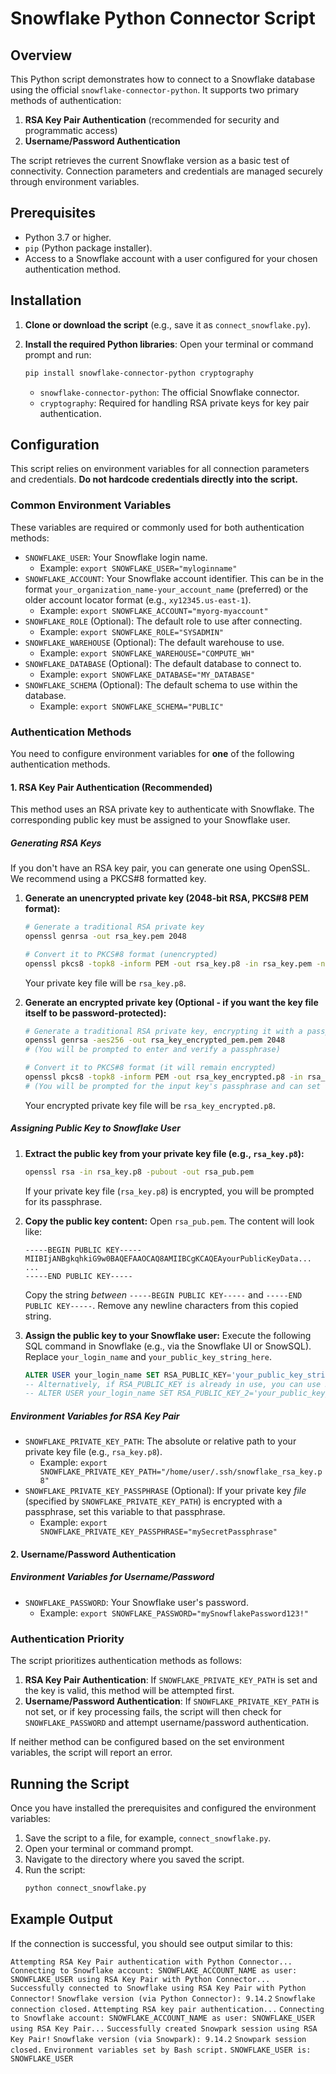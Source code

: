# Snowflake Python Connector Script

## Overview

This Python script demonstrates how to connect to a Snowflake database using the official `snowflake-connector-python`. It supports two primary methods of authentication:
1.  **RSA Key Pair Authentication** (recommended for security and programmatic access)
2.  **Username/Password Authentication**

The script retrieves the current Snowflake version as a basic test of connectivity. Connection parameters and credentials are managed securely through environment variables.

## Prerequisites

* Python 3.7 or higher.
* `pip` (Python package installer).
* Access to a Snowflake account with a user configured for your chosen authentication method.

## Installation

1.  **Clone or download the script** (e.g., save it as `connect_snowflake.py`).

2.  **Install the required Python libraries**:
    Open your terminal or command prompt and run:
    ```bash
    pip install snowflake-connector-python cryptography
    ```
    * `snowflake-connector-python`: The official Snowflake connector.
    * `cryptography`: Required for handling RSA private keys for key pair authentication.

## Configuration

This script relies on environment variables for all connection parameters and credentials. **Do not hardcode credentials directly into the script.**

### Common Environment Variables

These variables are required or commonly used for both authentication methods:

* `SNOWFLAKE_USER`: Your Snowflake login name.
    * Example: `export SNOWFLAKE_USER="myloginname"`
* `SNOWFLAKE_ACCOUNT`: Your Snowflake account identifier. This can be in the format `your_organization_name-your_account_name` (preferred) or the older account locator format (e.g., `xy12345.us-east-1`).
    * Example: `export SNOWFLAKE_ACCOUNT="myorg-myaccount"`
* `SNOWFLAKE_ROLE` (Optional): The default role to use after connecting.
    * Example: `export SNOWFLAKE_ROLE="SYSADMIN"`
* `SNOWFLAKE_WAREHOUSE` (Optional): The default warehouse to use.
    * Example: `export SNOWFLAKE_WAREHOUSE="COMPUTE_WH"`
* `SNOWFLAKE_DATABASE` (Optional): The default database to connect to.
    * Example: `export SNOWFLAKE_DATABASE="MY_DATABASE"`
* `SNOWFLAKE_SCHEMA` (Optional): The default schema to use within the database.
    * Example: `export SNOWFLAKE_SCHEMA="PUBLIC"`

### Authentication Methods

You need to configure environment variables for **one** of the following authentication methods.

#### 1. RSA Key Pair Authentication (Recommended)

This method uses an RSA private key to authenticate with Snowflake. The corresponding public key must be assigned to your Snowflake user.

##### Generating RSA Keys

If you don't have an RSA key pair, you can generate one using OpenSSL. We recommend using a PKCS#8 formatted key.

1.  **Generate an unencrypted private key (2048-bit RSA, PKCS#8 PEM format):**
    ```bash
    # Generate a traditional RSA private key
    openssl genrsa -out rsa_key.pem 2048

    # Convert it to PKCS#8 format (unencrypted)
    openssl pkcs8 -topk8 -inform PEM -out rsa_key.p8 -in rsa_key.pem -nocrypt
    ```
    Your private key file will be `rsa_key.p8`.

2.  **Generate an encrypted private key (Optional - if you want the key file itself to be password-protected):**
    ```bash
    # Generate a traditional RSA private key, encrypting it with a passphrase
    openssl genrsa -aes256 -out rsa_key_encrypted_pem.pem 2048
    # (You will be prompted to enter and verify a passphrase)

    # Convert it to PKCS#8 format (it will remain encrypted)
    openssl pkcs8 -topk8 -inform PEM -out rsa_key_encrypted.p8 -in rsa_key_encrypted_pem.pem
    # (You will be prompted for the input key's passphrase and can set a new one for the PKCS#8 file, or use the same)
    ```
    Your encrypted private key file will be `rsa_key_encrypted.p8`.

##### Assigning Public Key to Snowflake User

1.  **Extract the public key from your private key file (e.g., `rsa_key.p8`):**
    ```bash
    openssl rsa -in rsa_key.p8 -pubout -out rsa_pub.pem
    ```
    If your private key file (`rsa_key.p8`) is encrypted, you will be prompted for its passphrase.

2.  **Copy the public key content:**
    Open `rsa_pub.pem`. The content will look like:
    ```
    -----BEGIN PUBLIC KEY-----
    MIIBIjANBgkqhkiG9w0BAQEFAAOCAQ8AMIIBCgKCAQEAyourPublicKeyData...
    ...
    -----END PUBLIC KEY-----
    ```
    Copy the string *between* `-----BEGIN PUBLIC KEY-----` and `-----END PUBLIC KEY-----`. Remove any newline characters from this copied string.

3.  **Assign the public key to your Snowflake user:**
    Execute the following SQL command in Snowflake (e.g., via the Snowflake UI or SnowSQL). Replace `your_login_name` and `your_public_key_string_here`.
    ```sql
    ALTER USER your_login_name SET RSA_PUBLIC_KEY='your_public_key_string_here';
    -- Alternatively, if RSA_PUBLIC_KEY is already in use, you can use RSA_PUBLIC_KEY_2:
    -- ALTER USER your_login_name SET RSA_PUBLIC_KEY_2='your_public_key_string_here';
    ```

##### Environment Variables for RSA Key Pair

* `SNOWFLAKE_PRIVATE_KEY_PATH`: The absolute or relative path to your private key file (e.g., `rsa_key.p8`).
    * Example: `export SNOWFLAKE_PRIVATE_KEY_PATH="/home/user/.ssh/snowflake_rsa_key.p8"`
* `SNOWFLAKE_PRIVATE_KEY_PASSPHRASE` (Optional): If your private key *file* (specified by `SNOWFLAKE_PRIVATE_KEY_PATH`) is encrypted with a passphrase, set this variable to that passphrase.
    * Example: `export SNOWFLAKE_PRIVATE_KEY_PASSPHRASE="mySecretPassphrase"`

#### 2. Username/Password Authentication

##### Environment Variables for Username/Password

* `SNOWFLAKE_PASSWORD`: Your Snowflake user's password.
    * Example: `export SNOWFLAKE_PASSWORD="mySnowflakePassword123!"`

### Authentication Priority

The script prioritizes authentication methods as follows:
1.  **RSA Key Pair Authentication**: If `SNOWFLAKE_PRIVATE_KEY_PATH` is set and the key is valid, this method will be attempted first.
2.  **Username/Password Authentication**: If `SNOWFLAKE_PRIVATE_KEY_PATH` is not set, or if key processing fails, the script will then check for `SNOWFLAKE_PASSWORD` and attempt username/password authentication.

If neither method can be configured based on the set environment variables, the script will report an error.

## Running the Script

Once you have installed the prerequisites and configured the environment variables:
1.  Save the script to a file, for example, `connect_snowflake.py`.
2.  Open your terminal or command prompt.
3.  Navigate to the directory where you saved the script.
4.  Run the script:
    ```bash
    python connect_snowflake.py
    ```

## Example Output

If the connection is successful, you should see output similar to this:


`Attempting RSA Key Pair authentication with Python Connector...`
`Connecting to Snowflake account: SNOWFLAKE_ACCOUNT_NAME as user: SNOWFLAKE_USER using RSA Key Pair with Python Connector...`
`Successfully connected to Snowflake using RSA Key Pair with Python Connector!`
`Snowflake version (via Python Connector): 9.14.2`
`Snowflake connection closed.`
`Attempting RSA key pair authentication...`
`Connecting to Snowflake account: SNOWFLAKE_ACCOUNT_NAME as user: SNOWFLAKE_USER using RSA Key Pair...`
`Successfully created Snowpark session using RSA Key Pair!`
`Snowflake version (via Snowpark): 9.14.2`
`Snowpark session closed.`
`Environment variables set by Bash script.`
`SNOWFLAKE_USER is: SNOWFLAKE_USER`
